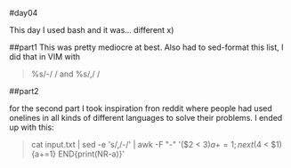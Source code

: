 #day04

This day I used bash and it was... different x)

##part1
This was pretty mediocre at best.
Also had to sed-format this list, I did that in VIM with 
> %s/-/ /
and
> %s/,/ /

##part2

for the second part I took inspiration fron reddit where people had used onelines in all kinds of different languages to solve their problems.
I ended up with this:
> cat input.txt | sed -e 's/,/-/' | awk -F "-" '($2 < $3){a+=1; next} ($4 < $1){a+=1} END{print(NR-a)}'


